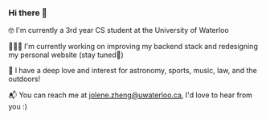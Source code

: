 ### Hi there 👋

🤓 I'm currently a 3rd year CS student at the University of Waterloo

👩🏻‍💻 I'm currently working on improving my backend stack and redesigning my personal website (stay tuned👀)

🔭 I have a deep love and interest for astronomy, sports, music, law, and the outdoors!

📬 You can reach me at jolene.zheng@uwaterloo.ca, I'd love to hear from you :)
